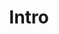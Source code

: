 ---
title: Intro
position_number: 1
parameters:
  - name:
    content:
content_markdown: |-
  Welcome to Laravel DOC.

  Content not currently available. Please come back later.
  {: .info }
left_code_blocks:
  - code_block:
    title:
    language:
right_code_blocks:
  - code_block:
    title:
    language:
---